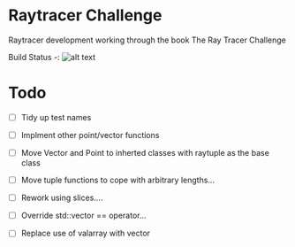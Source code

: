 # Raytracer Challenge
Raytracer development working through the book The Ray Tracer Challenge
 
Build Status -: ![alt text](https://github.com/buxtonpaul/raytrace_challenge/workflows/Build_Test/badge.svg "Build Status")

# Todo 
- [ ] Tidy up test names
- [ ] Implment other point/vector functions
- [ ] Move Vector and Point to inherted classes with raytuple as the base class
- [ ] Move tuple functions to cope with arbitrary lengths...
- [ ] Rework using slices....
- [ ] Override std::vector<double> == operator... 
- [ ] Replace use of valarray with vector

